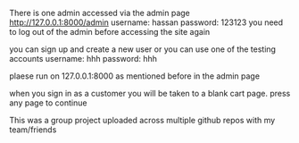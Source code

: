 There is one admin accessed via the admin page http://127.0.0.1:8000/admin 
username: hassan
password: 123123
you need to log out of the admin before accessing the site again

you can sign up and create a new user or you can use one of the testing accounts
username: hhh
password: hhh

plaese run on 127.0.0.1:8000 as mentioned before in the admin page

when you sign in as a customer you will be taken to a blank cart page.
press any page to continue

This was a group project uploaded across multiple github repos with my team/friends
